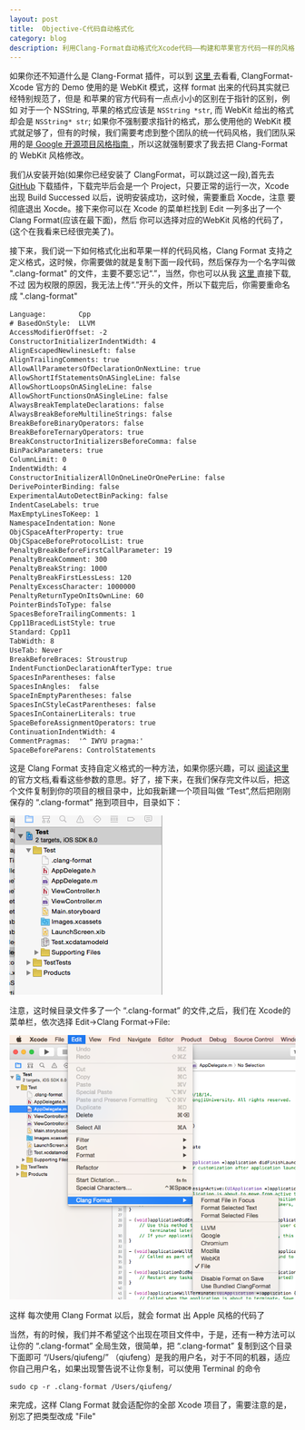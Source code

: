 ```yaml
---
layout: post
title: 	Objective-C代码自动格式化
category: blog
description: 利用Clang-Format自动格式化Xcode代码——构建和苹果官方代码一样的风格
---
```


如果你还不知道什么是 Clang-Format 插件，可以到 [ 这里 ](https://github.com/travisjeffery/ClangFormat-Xcode) 去看看, ClangFormat-Xcode 官方的 Demo 使用的是 WebKit 模式，这样 format 出来的代码其实就已经特别规范了，但是 和苹果的官方代码有一点点小小的区别在于指针的区别，例如 对于一个 NSString, 苹果的格式应该是 	`NSString *str`, 而 WebKit 给出的格式却会是 `NSString* str`; 如果你不强制要求指针的格式，那么使用他的 WebKit 模式就足够了，但有的时候，我们需要考虑到整个团队的统一代码风格，我们团队采用的是[ Google 开源项目风格指南 ](http://zh-google-styleguide.readthedocs.org/en/latest/google-objc-styleguide/contents/)，所以这就强制要求了我去把 Clang-Format 的 WebKit 风格修改。
	
我们从安装开始(如果你已经安装了 ClangFormat，可以跳过这一段),首先去 [GitHub](https://github.com/travisjeffery/ClangFormat-Xcode) 下载插件，下载完毕后会是一个 Project，只要正常的运行一次，Xcode 出现 Build Successed 以后，说明安装成功，这时候，需要重启 Xocde，注意 要彻底退出 Xocde。接下来你可以在 Xcode 的菜单栏找到 Edit 一列多出了一个 Clang Format(应该在最下面)，然后 你可以选择对应的WebKit 风格的代码了，(这个在我看来已经很完美了)。
		
接下来，我们说一下如何格式化出和苹果一样的代码风格，Clang Format 支持之定义格式，这时候，你需要做的就是复制下面一段代码，然后保存为一个名字叫做 ".clang-format" 的文件，主要不要忘记“.”，当然，你也可以从我 [ 这里 ](http://pan.baidu.com/s/1mgp5YzQ) 直接下载,不过 因为权限的原因，我无法上传“.”开头的文件，所以下载完后，你需要重命名成 ".clang-format"
		
	Language:        Cpp
	# BasedOnStyle:  LLVM
	AccessModifierOffset: -2
	ConstructorInitializerIndentWidth: 4
	AlignEscapedNewlinesLeft: false
	AlignTrailingComments: true
	AllowAllParametersOfDeclarationOnNextLine: true
	AllowShortIfStatementsOnASingleLine: false
	AllowShortLoopsOnASingleLine: false
	AllowShortFunctionsOnASingleLine: false
	AlwaysBreakTemplateDeclarations: false
	AlwaysBreakBeforeMultilineStrings: false
	BreakBeforeBinaryOperators: false
	BreakBeforeTernaryOperators: true
	BreakConstructorInitializersBeforeComma: false
	BinPackParameters: true
	ColumnLimit: 0
	IndentWidth: 4
	ConstructorInitializerAllOnOneLineOrOnePerLine: false
	DerivePointerBinding: false
	ExperimentalAutoDetectBinPacking: false
	IndentCaseLabels: true
	MaxEmptyLinesToKeep: 1
	NamespaceIndentation: None
	ObjCSpaceAfterProperty: true
	ObjCSpaceBeforeProtocolList: true
	PenaltyBreakBeforeFirstCallParameter: 19
	PenaltyBreakComment: 300
	PenaltyBreakString: 1000
	PenaltyBreakFirstLessLess: 120
	PenaltyExcessCharacter: 1000000
	PenaltyReturnTypeOnItsOwnLine: 60
	PointerBindsToType: false
	SpacesBeforeTrailingComments: 1
	Cpp11BracedListStyle: true
	Standard: Cpp11
	TabWidth: 8
	UseTab: Never
	BreakBeforeBraces: Stroustrup
	IndentFunctionDeclarationAfterType: true
	SpacesInParentheses: false
	SpacesInAngles:  false
	SpaceInEmptyParentheses: false
	SpacesInCStyleCastParentheses: false
	SpacesInContainerLiterals: true
	SpaceBeforeAssignmentOperators: true
	ContinuationIndentWidth: 4
	CommentPragmas:  '^ IWYU pragma:'
	SpaceBeforeParens: ControlStatements

这是 Clang Format 支持自定义格式的一种方法，如果你感兴趣，可以 [ 阅读这里 ](http://clang.llvm.org/docs/ClangFormat.html) 的官方文档,看看这些参数的意思。好了，接下来，在我们保存完文件以后，把这个文件复制到你的项目的根目录中，比如我新建一个项目叫做 “Test”,然后把刚刚保存的 “.clang-format” 拖到项目中，目录如下：

![clang-format](/images/blog/20141018_1.png)


注意，这时候目录文件多了一个 “.clang-format” 的文件,之后，我们在 Xcode的菜单栏，依次选择 Edit->Clang Format->File:

![Clang Format](/images/blog/20141018_2.png)


这样 每次使用 Clang Format 以后，就会 format 出 Apple 风格的代码了

当然，有的时候，我们并不希望这个出现在项目文件中，于是，还有一种方法可以让你的 “.clang-format” 全局生效，很简单，把 “.clang-format” 复制到这个目录下面即可 “/Users/qiufeng/” （qiufeng）是我的用户名，对于不同的机器，适应你自己用户名，如果出现警告说不让你复制，可以使用 Terminal 的命令 

	sudo cp -r .clang-format /Users/qiufeng/ 

来完成，这样 Clang Format 就会适配你的全部 Xcode 项目了，需要注意的是，别忘了把类型改成 "File"

